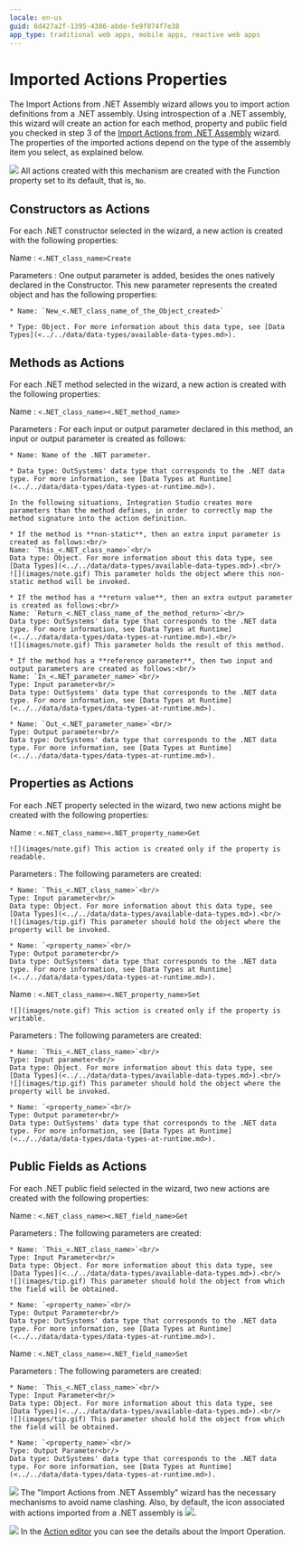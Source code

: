 ```yaml
---
locale: en-us
guid: 6d427a2f-1395-4386-abde-fe9f074f7e38
app_type: traditional web apps, mobile apps, reactive web apps
---
```


# Imported Actions Properties

The Import Actions from .NET Assembly wizard allows you to import action definitions from a .NET assembly. Using introspection of a .NET assembly, this wizard will create an action for each method, property and public field you checked in step 3 of the [Import Actions from .NET Assembly](<../../../extensibility-and-integration/integration-studio/managing-extensions/net-assembly-import-action.md>) wizard. The properties of the imported actions depend on the type of the assembly item you select, as explained below.

![](images/note.gif) All actions created with this mechanism are created with the Function property set to its default, that is, `No`.

## Constructors as Actions

For each .NET constructor selected in the wizard, a new action is created with the following properties:

Name
:   `<.NET_class_name>Create`

Parameters
:   One output parameter is added, besides the ones natively declared in the Constructor. This new parameter represents the created object and has the following properties:

    * Name: `New_<.NET_class_name_of_the_Object_created>`

    * Type: Object. For more information about this data type, see [Data Types](<../../data/data-types/available-data-types.md>).

## Methods as Actions

For each .NET method selected in the wizard, a new action is created with the following properties:

Name
:   `<.NET_class_name><.NET_method_name>`

Parameters
:   For each input or output parameter declared in this method, an input or output parameter is created as follows:

    * Name: Name of the .NET parameter.

    * Data type: OutSystems' data type that corresponds to the .NET data type. For more information, see [Data Types at Runtime](<../../data/data-types/data-types-at-runtime.md>).

    In the following situations, Integration Studio creates more parameters than the method defines, in order to correctly map the method signature into the action definition.

    * If the method is **non-static**, then an extra input parameter is created as follows:<br/>
    Name: `This_<.NET_class_name>`<br/>
    Data type: Object. For more information about this data type, see [Data Types](<../../data/data-types/available-data-types.md>).<br/>
    ![](images/note.gif) This parameter holds the object where this non-static method will be invoked.

    * If the method has a **return value**, then an extra output parameter is created as follows:<br/>
    Name: `Return_<.NET_class_name_of_the_method_return>`<br/>
    Data type: OutSystems' data type that corresponds to the .NET data type. For more information, see [Data Types at Runtime](<../../data/data-types/data-types-at-runtime.md>).<br/>
    ![](images/note.gif) This parameter holds the result of this method.

    * If the method has a **reference parameter**, then two input and output parameters are created as follows:<br/>
    Name: `In_<.NET_parameter_name>`<br/>
    Type: Input parameter<br/>
    Data type: OutSystems' data type that corresponds to the .NET data type. For more information, see [Data Types at Runtime](<../../data/data-types/data-types-at-runtime.md>).

    * Name: `Out_<.NET_parameter_name>`<br/>
    Type: Output parameter<br/>
    Data type: OutSystems' data type that corresponds to the .NET data type. For more information, see [Data Types at Runtime](<../../data/data-types/data-types-at-runtime.md>).

## Properties as Actions

For each .NET property selected in the wizard, two new actions might be created with the following properties:

Name
:   `<.NET_class_name><.NET_property_name>Get`

    ![](images/note.gif) This action is created only if the property is readable.

Parameters
:   The following parameters are created:

    * Name: `This_<.NET_class_name>`<br/>
    Type: Input parameter<br/>
    Data type: Object. For more information about this data type, see [Data Types](<../../data/data-types/available-data-types.md>).<br/>
    ![](images/tip.gif) This parameter should hold the object where the property will be invoked.

    * Name: `<property_name>`<br/>
    Type: Output parameter<br/>
    Data type: OutSystems' data type that corresponds to the .NET data type. For more information, see [Data Types at Runtime](<../../data/data-types/data-types-at-runtime.md>).

Name
:   `<.NET_class_name><.NET_property_name>Set`

    ![](images/note.gif) This action is created only if the property is writable.

Parameters
:   The following parameters are created:

    * Name: `This_<.NET_class_name>`<br/>
    Type: Input parameter<br/>
    Data type: Object. For more information about this data type, see [Data Types](<../../data/data-types/available-data-types.md>).<br/>
    ![](images/tip.gif) This parameter should hold the object where the property will be invoked.

    * Name: `<property_name>`<br/>
    Type: Output parameter<br/>
    Data type: OutSystems' data type that corresponds to the .NET data type. For more information, see [Data Types at Runtime](<../../data/data-types/data-types-at-runtime.md>).

## Public Fields as Actions

For each .NET public field selected in the wizard, two new actions are created with the following properties:

Name
:   `<.NET_class_name><.NET_field_name>Get`

Parameters
:   The following parameters are created:

    * Name: `This_<.NET_class_name>`<br/>
    Type: Input Parameter<br/>
    Data type: Object. For more information about this data type, see [Data Types](<../../data/data-types/available-data-types.md>).<br/>
    ![](images/tip.gif) This parameter should hold the object from which the field will be obtained.

    * Name: `<property_name>`<br/>
    Type: Output Parameter<br/>
    Data type: OutSystems' data type that corresponds to the .NET data type. For more information, see [Data Types at Runtime](<../../data/data-types/data-types-at-runtime.md>).

Name
:   `<.NET_class_name><.NET_field_name>Set`

Parameters
:   The following parameters are created:

    * Name: `This_<.NET_class_name>`<br/>
    Type: Input Parameter<br/>
    Data type: Object. For more information about this data type, see [Data Types](<../../data/data-types/available-data-types.md>).<br/>
    ![](images/tip.gif) This parameter should hold the object from which the field will be obtained.

    * Name: `<property_name>`<br/>
    Type: Output Parameter<br/>
    Data type: OutSystems' data type that corresponds to the .NET data type. For more information, see [Data Types at Runtime](<../../data/data-types/data-types-at-runtime.md>).

![](images/note.gif) The "Import Actions from .NET Assembly" wizard has the necessary mechanisms to avoid name clashing. Also, by default, the icon associated with actions imported from a .NET assembly is ![](images/imported-action.gif).

![](images/tip.gif) In the [Action editor](<../editor/action.md#import-details>) you can see the details about the Import Operation.

